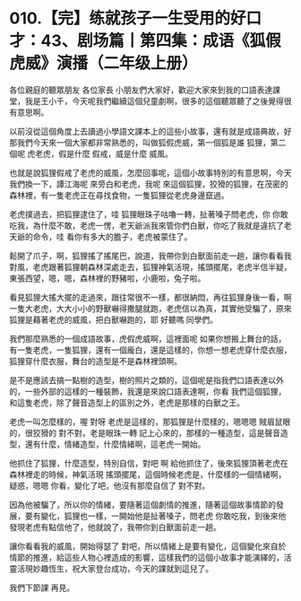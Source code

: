 # 010.【完】练就孩子一生受用的好口才：43、剧场篇丨第四集：成语《狐假虎威》演播（二年级上册）

各位親庭的聽眾朋友 各位家長 小朋友們大家好，歡迎大家來到我的口語表達課堂，我是王小千，今天呢我們繼續這個兒童劇啊，很多的這個聽眾聽了之後覺得很有意思啊。

以前沒從這個角度上去讀過小學語文課本上的這些小故事，還有就是成語典故，好 那我們今天來一個大家都非常熟悉的，叫做狐假虎威，第一個狐是誰 狐狸，第二個呢 虎老虎，假是什麼 假戒，威是什麼 威風。

也就是說狐狸假戒了老虎的威風，怎麼回事呢，這個小故事特別的有意思啊，今天我們換一下，譚江海呢 來旁白和老虎，我呢 來這個狐狸，狡猾的狐狸，在茂密的森林裡，有一隻老虎正在尋找食物，一隻狐狸從老虎身邊竄過。

老虎撲過去，把狐狸逮住了，哇 狐狸眼珠子咕嚕一轉，扯著嗓子問老虎，你 你敢吃我，為什麼不敢，老虎一愣，老天爺派我來管你們白獸，你吃了我就是違抗了老天爺的命令，哇 看你有多大的膽子，老虎被蒙住了。

鬆開了爪子，啊，狐狸搖了搖尾巴，說道，我帶你到白獸面前走一趟，讓你看看我對風，老虎跟著狐狸朝森林深處走去，狐狸神氣活現，搖頭擺尾，老虎半信半疑，東張西望，嗯，嗯，森林裡的野豬啦，小鹿啦，兔子啦。

看見狐狸大搖大擺的走過來，跟往常很不一樣，都很納悶，再往狐狸身後一看，啊 一隻大老虎，大大小小的野獸嚇得撒腿就跑，老虎信以為真，其實他受騙了，原來狐狸是藉著老虎的威風，把白獸嚇跑的，耶 好聽嗎 同學們。

我們那麼熟悉的一個成語故事，虎假虎威啊，這裡面呢 如果你想搬上舞台的話，有一隻老虎，一隻狐狸，還有一個龐白，還是這樣的，你想一想老虎穿什麼衣服，狐狸穿什麼衣服，舞台的造型是不是森林裡頭啊。

是不是應該去搞一點樹的造型，樹的照片之類的，這個呢是指我們口語表達以外的，一些外部的這樣的一種裝飾，我還是來說口語表達啊，你看 我們這個狐狸，和這隻老虎，除了聲音造型上的區別之外，老虎是那樣的白獸之王。

老虎一叫怎麼樣的，喔 對呀 老虎是這樣的，那狐狸是什麼樣的，嗯嗯嗯 賊眉鼠眼的，很狡猾的 對不對，老是眼珠一轉 記上心來的，那樣的一種造型，這是聲音造型，還有什麼，情緒造型，什麼情緒啊，這老虎一開始。

他抓住了狐狸，什麼造型，特別自信，對吧 啊 給他抓住了，後來狐狸頂著老虎在森林裡走的時候，神氣活現 搖頭擺尾，這個時候老虎是，什麼樣的一個情緒啊，疑惑，嗯嗯 你看，變化了吧，他沒有那麼自信了 對不對。

因為他被騙了，所以你的情緒，要隨著這個劇情的推進，隨著這個故事情節的發展，要有變化，狐狸也一樣，一開始他是扯著嗓子，問老虎 你敢吃我，到後來他發現老虎有點信他了，他就說了，我帶你到白獸面前走一趟。

讓你看看我的威風，開始得瑟了 對吧，所以情緒上是要有變化，這個變化來自於情節的推進，給這些人物心裡造成的影響，這樣我們的這個小故事才能演繹的，活靈活現妙趣恆生，祝大家登台成功，今天的課就到這兒了。

我們下節課 再見。